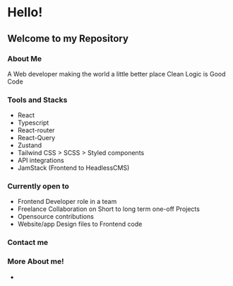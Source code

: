 # Hello!
## Welcome to my Repository

### About Me
A Web developer making the world a little better place
Clean Logic is Good Code

### Tools and Stacks
- React 
- Typescript
- React-router
- React-Query
- Zustand
- Tailwind CSS > SCSS > Styled components
- API integrations
- JamStack (Frontend to HeadlessCMS)

### Currently open to 
- Frontend Developer role in a team
- Freelance Collaboration on Short to long term one-off Projects
- Opensource contributions
- Website/app Design files to Frontend code

### Contact me


### More About me!
- 



<!--
**Davydx7/Davydx7** is a ✨ _special_ ✨ repository because its `README.md` (this file) appears on your GitHub profile.

Here are some ideas to get you started:

- 🔭 I’m currently working on ...
- 🌱 I’m currently learning ...
- 👯 I’m looking to collaborate on ...
- 🤔 I’m looking for help with ...
- 💬 Ask me about ...
- 📫 How to reach me: ...
- 😄 Pronouns: ...
- ⚡ Fun fact: ...
-->
